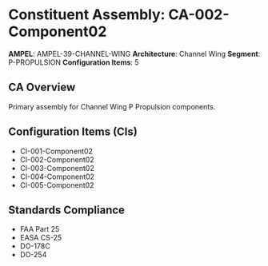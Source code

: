 # Constituent Assembly: CA-002-Component02

**AMPEL**: AMPEL-39-CHANNEL-WING
**Architecture**: Channel Wing
**Segment**: P-PROPULSION
**Configuration Items**: 5

## CA Overview
Primary assembly for Channel Wing P Propulsion components.

## Configuration Items (CIs)
- CI-001-Component02
- CI-002-Component02
- CI-003-Component02
- CI-004-Component02
- CI-005-Component02

## Standards Compliance
- FAA Part 25
- EASA CS-25
- DO-178C
- DO-254
